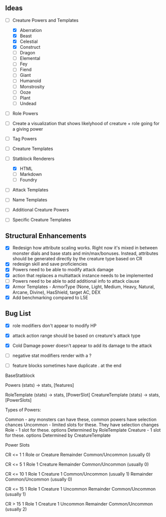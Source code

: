 
## Ideas

- [ ] Creature Powers and Templates
  - [x] Aberration
  - [x] Beast
  - [x] Celestial
  - [x] Construct
  - [ ] Dragon
  - [ ] Elemental
  - [ ] Fey
  - [ ] Fiend
  - [ ] Giant
  - [ ] Humanoid
  - [ ] Monstrosity
  - [ ] Ooze
  - [ ] Plant
  - [ ] Undead
- [ ] Role Powers
- [ ] Create a visualization that shows likelyhood of creature + role going for a giving power
- [ ] Tag Powers
- [ ] Creature Templates
- [ ] Statblock Renderers
  - [x] HTML
  - [ ] Markdown
  - [ ] Foundry
- [ ] Attack Templates
- [ ] Name Templates
- [ ] Additional Creature Powers
- [ ] Specific Creature Templates


## Structural Enhancements

- [x] Redesign how attribute scaling works. Right now it's mixed in between monster dials and base stats and min/max/bonuses. Instead, attributes should be generated directly by the creature type based on CR
- [x] redesign skill and save proficiencies
- [x] Powers need to be able to modify attack damage
- [x] action that replaces a multiattack instance needs to be implemented
- [ ] Powers need to be able to add additional info to attack clause
- [x] Armor Templates - ArmorType (None, Light, Medium, Heavy, Natural, Arcane, Divine), HasShield, target AC, DEX
- [x] Add benchmarking compared to L5E

## Bug List

- [x] role modifiers don't appear to modify HP
- [x] attack action range should be based on creature's attack type
- [x] Cold Damage power doesn't appear to add its damage to the attack
- [ ] negative stat modifiers render with a ?
- [ ] feature blocks sometimes have duplicate . at the end



BaseStatblock

Powers (stats) -> stats, [features]

RoleTemplate (stats) -> stats, [PowerSlot]
CreatureTemplate (stats) -> stats, [PowerSlots]


Types of Powers:

Common - any monsters can have these, common powers have selection chances
Uncommon - limited slots for these. They have selection changes
Role - 1 slot for these. options Determined by RoleTemplate
Creature - 1 slot for these. options Determined by CreatureTemplate

Power Slots

CR <= 1
  1 Role or Creature
  Remainder Common/Uncommon (usually 0)

CR <= 5
  1 Role
  1 Creature
  Remainder Common/Uncommon (usually 0)

CR <= 10
  1 Role
  1 Creature
  1 Common/Uncommon (usually 1)
  Remainder Common/Uncommon (usually 0)

CR <= 15
  1 Role
  1 Creature
  1 Uncommon
  Remainder Common/Uncommon (usually 1)

CR > 15
  1 Role
  1 Creature
  1 Uncommon
  Remainder Common/Uncommon (usually 2)
